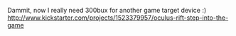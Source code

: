 Dammit, now I really need 300bux for another game target device :) http://www.kickstarter.com/projects/1523379957/oculus-rift-step-into-the-game